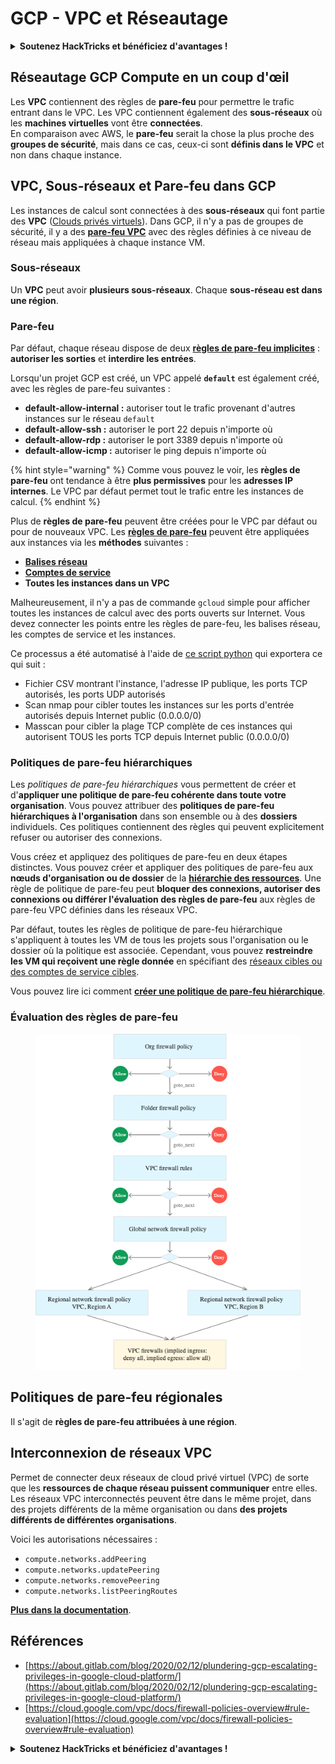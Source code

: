 # GCP - VPC et Réseautage

<details>

<summary><strong>Soutenez HackTricks et bénéficiez d'avantages !</strong></summary>

* Si vous souhaitez voir votre **entreprise annoncée dans HackTricks** ou si vous souhaitez accéder à la **dernière version de PEASS ou télécharger HackTricks en PDF**, consultez les [**PLANS D'ABONNEMENT**](https://github.com/sponsors/carlospolop) !
* Obtenez le [**swag officiel PEASS & HackTricks**](https://peass.creator-spring.com)
* Découvrez [**The PEASS Family**](https://opensea.io/collection/the-peass-family), notre collection d'[**NFTs**](https://opensea.io/collection/the-peass-family) exclusifs
* **Rejoignez** 💬 [**le groupe Discord**](https://discord.gg/hRep4RUj7f) ou le [**groupe Telegram**](https://t.me/peass) ou **suivez** moi sur **Twitter** 🐦 [**@carlospolopm**](https://twitter.com/carlospolopm).
* **Partagez vos astuces de piratage en soumettant des PR aux** [**dépôts Github HackTricks**](https://github.com/carlospolop/hacktricks) et [**HackTricks Cloud**](https://github.com/carlospolop/hacktricks-cloud).

</details>

## **Réseautage GCP Compute en un coup d'œil**

Les **VPC** contiennent des règles de **pare-feu** pour permettre le trafic entrant dans le VPC. Les VPC contiennent également des **sous-réseaux** où les **machines virtuelles** vont être **connectées**.\
En comparaison avec AWS, le **pare-feu** serait la chose la plus proche des **groupes de sécurité**, mais dans ce cas, ceux-ci sont **définis dans le VPC** et non dans chaque instance.

## **VPC, Sous-réseaux et Pare-feu dans GCP**

Les instances de calcul sont connectées à des **sous-réseaux** qui font partie des **VPC** ([Clouds privés virtuels](https://cloud.google.com/vpc/docs/vpc)). Dans GCP, il n'y a pas de groupes de sécurité, il y a des [**pare-feu VPC**](https://cloud.google.com/vpc/docs/firewalls) avec des règles définies à ce niveau de réseau mais appliquées à chaque instance VM.

### Sous-réseaux

Un **VPC** peut avoir **plusieurs sous-réseaux**. Chaque **sous-réseau est dans une région**.

### Pare-feu

Par défaut, chaque réseau dispose de deux [**règles de pare-feu implicites**](https://cloud.google.com/vpc/docs/firewalls#default\_firewall\_rules) : **autoriser les sorties** et **interdire les entrées**.

Lorsqu'un projet GCP est créé, un VPC appelé **`default`** est également créé, avec les règles de pare-feu suivantes :

* **default-allow-internal :** autoriser tout le trafic provenant d'autres instances sur le réseau `default`
* **default-allow-ssh :** autoriser le port 22 depuis n'importe où
* **default-allow-rdp :** autoriser le port 3389 depuis n'importe où
* **default-allow-icmp :** autoriser le ping depuis n'importe où

{% hint style="warning" %}
Comme vous pouvez le voir, les **règles de pare-feu** ont tendance à être **plus permissives** pour les **adresses IP internes**. Le VPC par défaut permet tout le trafic entre les instances de calcul.
{% endhint %}

Plus de **règles de pare-feu** peuvent être créées pour le VPC par défaut ou pour de nouveaux VPC. Les [**règles de pare-feu**](https://cloud.google.com/vpc/docs/firewalls) peuvent être appliquées aux instances via les **méthodes** suivantes :

* [**Balises réseau**](https://cloud.google.com/vpc/docs/add-remove-network-tags)
* [**Comptes de service**](https://cloud.google.com/vpc/docs/firewalls#serviceaccounts)
* **Toutes les instances dans un VPC**

Malheureusement, il n'y a pas de commande `gcloud` simple pour afficher toutes les instances de calcul avec des ports ouverts sur Internet. Vous devez connecter les points entre les règles de pare-feu, les balises réseau, les comptes de service et les instances.

Ce processus a été automatisé à l'aide de [ce script python](https://gitlab.com/gitlab-com/gl-security/gl-redteam/gcp\_firewall\_enum) qui exportera ce qui suit :

* Fichier CSV montrant l'instance, l'adresse IP publique, les ports TCP autorisés, les ports UDP autorisés
* Scan nmap pour cibler toutes les instances sur les ports d'entrée autorisés depuis Internet public (0.0.0.0/0)
* Masscan pour cibler la plage TCP complète de ces instances qui autorisent TOUS les ports TCP depuis Internet public (0.0.0.0/0)

### Politiques de pare-feu hiérarchiques <a href="#hierarchical-firewall-policies" id="hierarchical-firewall-policies"></a>

Les _politiques de pare-feu hiérarchiques_ vous permettent de créer et d'**appliquer une politique de pare-feu cohérente dans toute votre organisation**. Vous pouvez attribuer des **politiques de pare-feu hiérarchiques à l'organisation** dans son ensemble ou à des **dossiers** individuels. Ces politiques contiennent des règles qui peuvent explicitement refuser ou autoriser des connexions.

Vous créez et appliquez des politiques de pare-feu en deux étapes distinctes. Vous pouvez créer et appliquer des politiques de pare-feu aux **nœuds d'organisation ou de dossier** de la [**hiérarchie des ressources**](https://cloud.google.com/resource-manager/docs/cloud-platform-resource-hierarchy). Une règle de politique de pare-feu peut **bloquer des connexions, autoriser des connexions ou différer l'évaluation des règles de pare-feu** aux règles de pare-feu VPC définies dans les réseaux VPC.

Par défaut, toutes les règles de politique de pare-feu hiérarchique s'appliquent à toutes les VM de tous les projets sous l'organisation ou le dossier où la politique est associée. Cependant, vous pouvez **restreindre les VM qui reçoivent une règle donnée** en spécifiant des [réseaux cibles ou des comptes de service cibles](https://cloud.google.com/vpc/docs/firewall-policies#targets).

Vous pouvez lire ici comment [**créer une politique de pare-feu hiérarchique**](https://cloud.google.com/vpc/docs/using-firewall-policies#gcloud).

### Évaluation des règles de pare-feu

<figure><img src="../../../../.gitbook/assets/image (4) (5).png" alt=""><figcaption></figcaption></figure>

## Politiques de pare-feu régionales

Il s'agit de **règles de pare-feu attribuées à une région**.

## Interconnexion de réseaux VPC

Permet de connecter deux réseaux de cloud privé virtuel (VPC) de sorte que les **ressources de chaque réseau puissent communiquer** entre elles.\
Les réseaux VPC interconnectés peuvent être dans le même projet, dans des projets différents de la même organisation ou dans **des projets différents de différentes organisations**.

Voici les autorisations nécessaires :

* `compute.networks.addPeering`
* `compute.networks.updatePeering`
* `compute.networks.removePeering`
* `compute.networks.listPeeringRoutes`

[**Plus dans la documentation**](https://cloud.google.com/vpc/docs/vpc-peering).

## Références

* [https://about.gitlab.com/blog/2020/02/12/plundering-gcp-escalating-privileges-in-google-cloud-platform/](https://about.gitlab.com/blog/2020/02/12/plundering-gcp-escalating-privileges-in-google-cloud-platform/)
* [https://cloud.google.com/vpc/docs/firewall-policies-overview#rule-evaluation](https://cloud.google.com/vpc/docs/firewall-policies-overview#rule-evaluation)

<details>

<summary><strong>Soutenez HackTricks et bénéficiez d'avantages !</strong></summary>

* Si vous souhaitez voir votre **entreprise annoncée dans HackTricks** ou si vous souhaitez accéder à la **dernière version de PEASS ou télécharger HackTricks en PDF**, consultez les [**PLANS D'ABONNEMENT**](https://github.com/sponsors/carlospolop) !
* Obtenez le [**swag officiel PEASS & HackTricks**](https://peass.creator-spring.com)
* Découvrez [**The PEASS Family**](https://opensea.io/collection/the-peass-family), notre collection d'[**N
